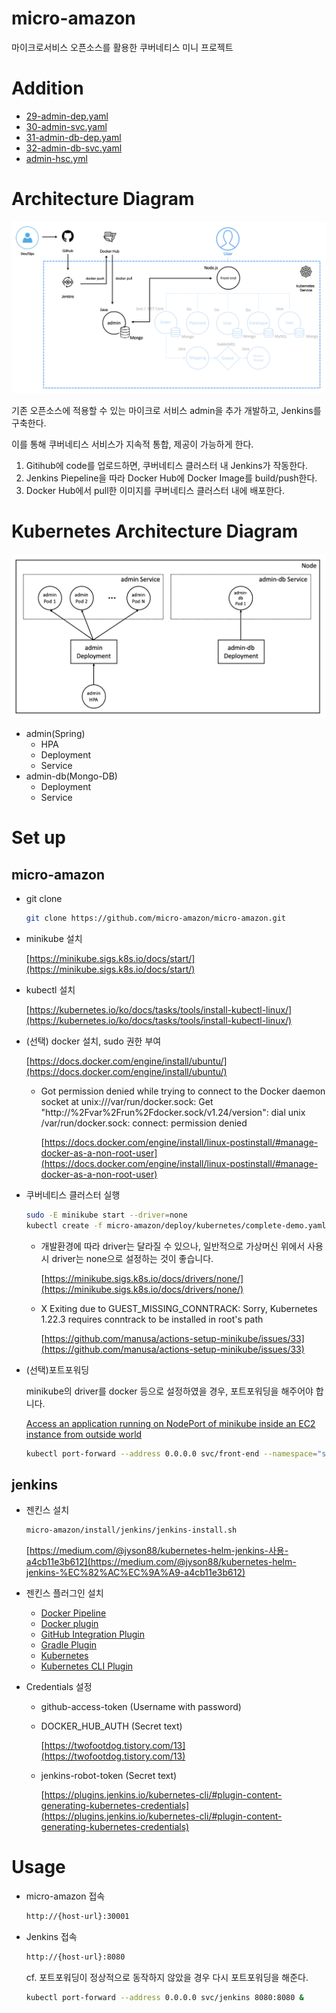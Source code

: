 # micro-amazon

마이크로서비스 오픈소스를 활용한 쿠버네티스 미니 프로젝트

# Addition

- [29-admin-dep.yaml](https://github.com/micro-amazon/micro-amazon/blob/master/deploy/kubernetes/manifests/29-admin-dep.yaml)
- [30-admin-svc.yaml](https://github.com/micro-amazon/micro-amazon/blob/master/deploy/kubernetes/manifests/30-admin-svc.yaml)
- [31-admin-db-dep.yaml](https://github.com/micro-amazon/micro-amazon/blob/master/deploy/kubernetes/manifests/31-admin-db-dep.yaml)
- [32-admin-db-svc.yaml](https://github.com/micro-amazon/micro-amazon/blob/master/deploy/kubernetes/manifests/32-admin-db-svc.yaml)
- [admin-hsc.yml](https://github.com/micro-amazon/micro-amazon/blob/master/deploy/kubernetes/autoscaling/admin-hsc.yml)

# Architecture Diagram

![Untitled](https://raw.githubusercontent.com/micro-amazon/micro-amazon/master/internal-docs/architecture-diagram.png)

기존 오픈소스에 적용할 수 있는 마이크로 서비스 admin을 추가 개발하고, Jenkins를 구축한다. 

이를 통해 쿠버네티스 서비스가 지속적 통합, 제공이 가능하게 한다.

1. Gitihub에 code를 업로드하면, 쿠버네티스 클러스터 내 Jenkins가 작동한다.
2. Jenkins Piepeline을 따라 Docker Hub에 Docker Image를 build/push한다. 
3. Docker Hub에서 pull한 이미지를 쿠버네티스 클러스터 내에 배포한다.

# Kubernetes Architecture Diagram

![Untitled](https://raw.githubusercontent.com/micro-amazon/micro-amazon/master/internal-docs/k8s-architecture-diagram.png)

- admin(Spring)
    - HPA
    - Deployment
    - Service
- admin-db(Mongo-DB)
    - Deployment
    - Service

# Set up

## micro-amazon

- git clone
    
    ```bash
    git clone https://github.com/micro-amazon/micro-amazon.git
    ```
    
- minikube 설치
    
    [https://minikube.sigs.k8s.io/docs/start/](https://minikube.sigs.k8s.io/docs/start/)
    
- kubectl 설치
    
    [https://kubernetes.io/ko/docs/tasks/tools/install-kubectl-linux/](https://kubernetes.io/ko/docs/tasks/tools/install-kubectl-linux/)
    
- (선택) docker 설치, sudo 권한 부여
    
    [https://docs.docker.com/engine/install/ubuntu/](https://docs.docker.com/engine/install/ubuntu/)
    
    - Got permission denied while trying to connect to the Docker daemon socket at unix:///var/run/docker.sock: Get "http://%2Fvar%2Frun%2Fdocker.sock/v1.24/version": dial unix /var/run/docker.sock: connect: permission denied
        
        [https://docs.docker.com/engine/install/linux-postinstall/#manage-docker-as-a-non-root-user](https://docs.docker.com/engine/install/linux-postinstall/#manage-docker-as-a-non-root-user)
        

- 쿠버네티스 클러스터 실행
    
    ```bash
    sudo -E minikube start --driver=none
    kubectl create -f micro-amazon/deploy/kubernetes/complete-demo.yaml
    ```
    
    - 개발환경에 따라 driver는 달라질 수 있으나, 일반적으로 가상머신 위에서 사용 시 driver는 none으로 설정하는 것이 좋습니다.
        
        [https://minikube.sigs.k8s.io/docs/drivers/none/](https://minikube.sigs.k8s.io/docs/drivers/none/)
        
    - X Exiting due to GUEST_MISSING_CONNTRACK: Sorry, Kubernetes 1.22.3 requires conntrack to be installed in root's path
        
        [https://github.com/manusa/actions-setup-minikube/issues/33](https://github.com/manusa/actions-setup-minikube/issues/33)
        

- (선택)포트포워딩
    
    minikube의 driver를 docker 등으로 설정하였을 경우, 포트포워딩을 해주어야 합니다.
    
    [Access an application running on NodePort of minikube inside an EC2 instance from outside world](https://stackoverflow.com/questions/59936139/access-an-application-running-on-nodeport-of-minikube-inside-an-ec2-instance-fro)
    
    ```bash
    kubectl port-forward --address 0.0.0.0 svc/front-end --namespace="sock-shop" 30001:80
    ```
    

## jenkins

- 젠킨스 설치
    
    ```bash
    micro-amazon/install/jenkins/jenkins-install.sh
    ```
    
    [https://medium.com/@jyson88/kubernetes-helm-jenkins-사용-a4cb11e3b612](https://medium.com/@jyson88/kubernetes-helm-jenkins-%EC%82%AC%EC%9A%A9-a4cb11e3b612)
    
- 젠킨스 플러그인 설치
    - [Docker Pipeline](https://plugins.jenkins.io/docker-workflow)
    - [Docker plugin](https://plugins.jenkins.io/docker-plugin)
    - [GitHub Integration Plugin](https://plugins.jenkins.io/github-pullrequest)
    - [Gradle Plugin](https://plugins.jenkins.io/gradle)
    - [Kubernetes](https://plugins.jenkins.io/kubernetes)
    - [Kubernetes CLI Plugin](https://plugins.jenkins.io/kubernetes-cli)

- Credentials 설정
    - github-access-token (Username with password)
    - DOCKER_HUB_AUTH (Secret text)
        
        [https://twofootdog.tistory.com/13](https://twofootdog.tistory.com/13)
        
    - jenkins-robot-token (Secret text)
        
        [https://plugins.jenkins.io/kubernetes-cli/#plugin-content-generating-kubernetes-credentials](https://plugins.jenkins.io/kubernetes-cli/#plugin-content-generating-kubernetes-credentials)
        

# Usage

- micro-amazon 접속
    
    ```bash
    http://{host-url}:30001
    ```
    
- Jenkins 접속
    
    ```bash
    http://{host-url}:8080
    ```
    
    cf. 포트포워딩이 정상적으로 동작하지 않았을 경우 다시 포트포워딩을 해준다.
    
    ```bash
    kubectl port-forward --address 0.0.0.0 svc/jenkins 8080:8080 &
    ```